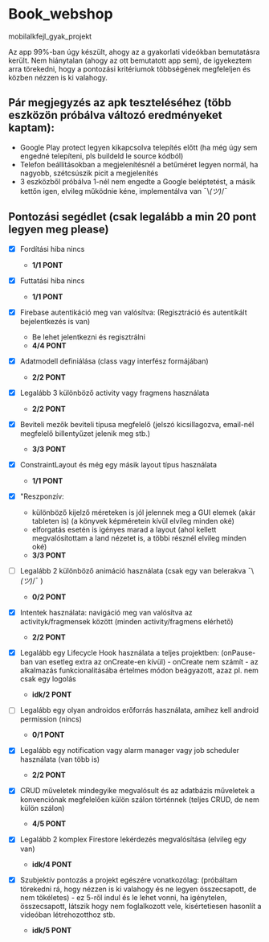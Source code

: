 # Book_webshop
 mobilalkfejl_gyak_projekt

Az app 99%-ban úgy készült, ahogy az a gyakorlati videókban bemutatásra került. Nem hiánytalan (ahogy az ott bemutatott app sem), de igyekeztem arra törekedni, hogy a pontozási kritériumok többségének megfeleljen és közben nézzen is ki valahogy.

## Pár megjegyzés az apk teszteléséhez (több eszközön próbálva változó eredményeket kaptam): 
* Google Play protect legyen kikapcsolva telepítés előtt (ha még úgy sem engedné telepíteni, pls buildeld le source kódból)
* Telefon beállításokban a megjelenítésnél a betűméret legyen normál, ha nagyobb, szétcsúszik picit a megjelenítés
* 3 eszközből próbálva 1-nél nem engedte a Google beléptetést, a másik kettőn igen, elvileg működnie kéne, implementálva van ¯\\_(ツ)_/¯

## Pontozási segédlet (csak legalább a min 20 pont legyen meg please)

- [x] Fordítási hiba nincs 
     - **1/1 PONT**

- [x] Futtatási hiba nincs 
     - **1/1 PONT**

- [x] Firebase autentikáció meg van valósítva: (Regisztráció és autentikált bejelentkezés is van)
     - Be lehet jelentkezni és regisztrálni
     - **4/4 PONT**

- [x] Adatmodell definiálása (class vagy interfész formájában) 
     - **2/2 PONT**

- [x] Legalább 3 különböző activity vagy fragmens használata 
     - **2/2 PONT**

- [x] Beviteli mezők beviteli típusa megfelelő (jelszó kicsillagozva, email-nél megfelelő billentyűzet jelenik meg stb.) 
     - **3/3 PONT**

- [x] ConstraintLayout és még egy másik layout típus használata
     - **1/1 PONT**

- [x] "Reszponzív: 
     - különböző kijelző méreteken is jól jelennek meg a GUI elemek (akár tableten is) (a könyvek képméretein kívül elvileg minden oké)
     - elforgatás esetén is igényes marad a layout (ahol kellett megvalósítottam a land nézetet is, a többi résznél elvileg minden oké)
     - **3/3 PONT**

- [ ] Legalább 2 különböző animáció használata (csak egy van belerakva ¯\\_(ツ)_/¯ )
     - **0/2 PONT**

- [x] Intentek használata: navigáció meg van valósítva az activityk/fragmensek között (minden activity/fragmens elérhető)
     - **2/2 PONT**

- [x] Legalább egy Lifecycle Hook használata a teljes projektben: (onPause-ban van esetleg extra az onCreate-en kívül)
      - onCreate nem számít
      - az alkalmazás funkcionalitásába értelmes módon beágyazott, azaz pl. nem csak egy logolás
     - **idk/2 PONT**

- [ ] Legalább egy olyan androidos erőforrás használata, amihez kell android permission (nincs)
     - **0/1 PONT**

- [x] Legalább egy notification vagy alarm manager vagy job scheduler használata (van több is)
     - **2/2 PONT**

- [x] CRUD műveletek mindegyike megvalósult és az adatbázis műveletek a konvenciónak megfelelően külön szálon történnek (teljes CRUD, de nem külön szálon)
     - **4/5 PONT**

- [x] Legalább 2 komplex Firestore lekérdezés megvalósítása (elvileg egy van)
     - **idk/4 PONT**

- [x] Szubjektív pontozás a projekt egészére vonatkozólag: (próbáltam törekedni rá, hogy nézzen is ki valahogy és ne legyen összecsapott, de nem tökéletes)
      - ez 5-ről indul és le lehet vonni, ha igénytelen, összecsapott, látszik hogy nem foglalkozott vele, kísértetiesen hasonlít a videóban létrehozotthoz stb.
     - **idk/5 PONT**
